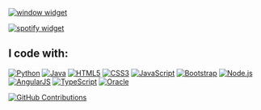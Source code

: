 
[![window widget](https://window-lemon.vercel.app/api/Window?titleBar=About&title=Bastideveloper1&desc=My+name+is+Basti%C3%A1n+and+I%27m+a+programmer+%F0%9F%A7%91%F0%9F%8F%BB%E2%80%8D%F0%9F%92%BB+%2F+clinical+psychologist%F0%9F%A7%A0%2C+from+%F0%9F%87%A8%F0%9F%87%B1&theme=dark)](https://github.com/Bastideveloper1/Bastideveloper1)

[![spotify widget](https://spootify-zeta.vercel.app/api/Spootify?playlistId=5rq30czPDTs8MmZRdYvqoj&userName=BT+Er&style=bar&color=000000)](https://github.com/Bastideveloper1/Bastideveloper1)


###
<h2 align="left">I code with:</h2>

[![Python](https://img.shields.io/badge/Python-000000?style=for-the-badge&logo=python)](https://github.com/IgorM-Oliveira)
[![Java](https://img.shields.io/badge/Java-000000?style=for-the-badge&logo=java)](https://github.com/IgorM-Oliveira)
[![HTML5](https://img.shields.io/badge/HTML5-000000?style=for-the-badge&logo=html5)](https://github.com/IgorM-Oliveira)
[![CSS3](https://img.shields.io/badge/CSS3-000000?style=for-the-badge&logo=css3)](https://github.com/IgorM-Oliveira)
[![JavaScript](https://img.shields.io/badge/JavaScript-000000?style=for-the-badge&logo=javascript&logoColor=F7DF1E)](https://github.com/IgorM-Oliveira)
[![Bootstrap](https://img.shields.io/badge/Bootstrap-000000?style=for-the-badge&logo=bootstrap)](https://github.com/IgorM-Oliveira)
[![Node.js](https://img.shields.io/badge/Node.js-000000?style=for-the-badge&logo=node.js)](https://github.com/IgorM-Oliveira)
[![AngularJS](https://img.shields.io/badge/AngularJS-000000?style=for-the-badge&logo=angularjs)](https://github.com/IgorM-Oliveira)
[![TypeScript](https://img.shields.io/badge/TypeScript-000000?style=for-the-badge&logo=typescript)](https://github.com/IgorM-Oliveira)
[![Oracle](https://img.shields.io/badge/Oracle-000000?style=for-the-badge&logo=oracle)](https://github.com/IgorM-Oliveira)


[![GitHub Contributions](https://github-readme-stats.vercel.app/api?username=bastideveloper1&show_icons=true&theme=github_dark&count_private=true&include_all_commits=true&hide_border=true&hide_title=true)](https://github.com/bastideveloper1)
